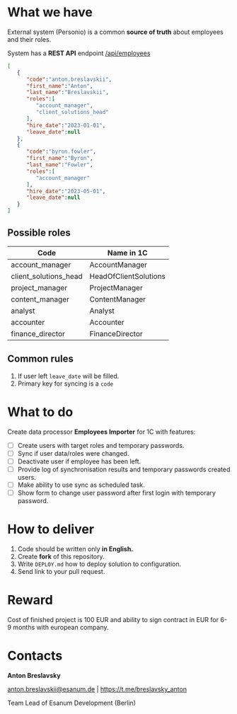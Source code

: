 # What we have
External system (Personio) is a common **source of truth** about employees and their roles.

System has a **REST API** endpoint [/api/employees](https://cdn.jsdelivr.net/gh/breslavsky/1c-test@v1.0.0/employees.json)

```json
[
   {
      "code":"anton.breslavskii",
      "first_name":"Anton",
      "last_name":"Breslavskii",
      "roles":[
         "account_manager",
         "client_solutions_head"
      ],
      "hire_date":"2023-01-01",
      "leave_date":null
   },
   {
      "code":"byron.fowler",
      "first_name":"Byron",
      "last_name":"Fowler",
      "roles":[
         "account_manager"
      ],
      "hire_date":"2023-05-01",
      "leave_date":null
   }
]
```

## Possible roles

| Code                  | Name in 1C            |
|-----------------------|-----------------------|
| account_manager       | AccountManager        |
| client_solutions_head | HeadOfClientSolutions |
| project_manager       | ProjectManager        |
| content_manager       | ContentManager        |
| analyst               | Analyst               |
| accounter             | Accounter             |
| finance_director      | FinanceDirector       |

## Common rules

1. If user left `leave_date` will be filled.
2. Primary key for syncing is a `code`

# What to do

Create data processor **Employees Importer** for 1C with features:

- [ ] Create users with target roles and temporary passwords.
- [ ] Sync if user data/roles were changed.
- [ ] Deactivate user if employee has been left.
- [ ] Provide log of synchronisation results and temporary passwords created users.
- [ ] Make ability to use sync as scheduled task.
- [ ] Show form to change user password after first login with temporary password.

# How to deliver

1. Code should be written only **in English.**
2. Create **fork** of this repository.
3. Write `DEPLOY.md` how to deploy solution to configuration.
4. Send link to your pull request.

# Reward

Cost of finished project is 100 EUR and ability to sign contract in EUR for 6-9 months with european company.

# Contacts

**Anton Breslavsky**

anton.breslavskii@esanum.de | https://t.me/breslavsky_anton

Team Lead of Esanum Development (Berlin)